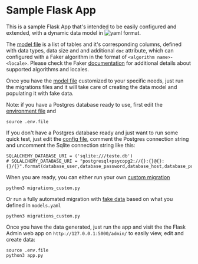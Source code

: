 # Sample Flask App

This is a sample Flask App that's intended to be easily configured and extended, with a dynamic data model in ![yaml format](./models.yaml).

The [model file](./models.yaml) is a list of tables and it's corresponding columns, defined with data types, data size and and additional `doc` attribute, which can configured with a Faker algorithm in the format of `<algorithm name>-<locale>`. Please check the Faker [documentation](https://faker.readthedocs.io/en/master/locales.html) for additional details about supported algorithms and locales.

Once you have the [model file](./models.yaml) customized to your specific needs, just run the migrations files and it will take care of creating the data model and populating it with fake data.

Note: if you have a Postgres database ready to use, first edit the [environment file](./.env.python) and
```
source .env.file
```

If you don't have a Postgres database ready and just want to run some quick test, just edit the [config file](./config.py), comment the Postgres connection string and uncomment the Sqlite connection string like this:
```
SQLALCHEMY_DATABASE_URI = ('sqlite:///teste.db')
# SQLALCHEMY_DATABASE_URI = "postgresql+psycopg2://{}:{}@{}:{}/{}".format(database_user,database_password,database_host,database_port,database_name)
```

When you are ready, you can either run your own [custom migration](./migrations_custom.py)
```
python3 migrations_custom.py
```

Or run a fully automated migration with [fake data](./migrations_faker.py) based on what you defined in `models.yaml`
```
python3 migrations_custom.py
```

Once you have the data generated, just run the app and visit the the Flask Admin web app on `http://127.0.0.1:5000/admin/` to easily view, edit and create data: 
```
source .env.file
python3 app.py
```